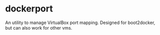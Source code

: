 # dockerport
An utility to manage VirtualBox port mapping. Designed for boot2docker, but can also work for other vms.
